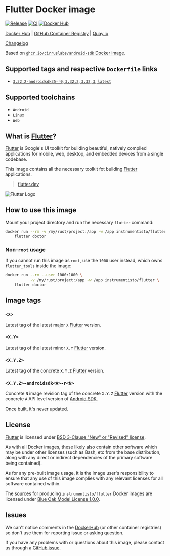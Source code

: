 Flutter Docker image
====================

[![Release](https://img.shields.io/github/v/release/instrumentisto/flutter-docker-image "Release")](https://github.com/instrumentisto/flutter-docker-image/releases)
[![CI](https://github.com/instrumentisto/flutter-docker-image/actions/workflows/ci.yml/badge.svg?branch=main "CI")](https://github.com/instrumentisto/flutter-docker-image/actions?query=workflow%3ACI+branch%3Amain)
[![Docker Hub](https://img.shields.io/docker/pulls/instrumentisto/flutter?label=Docker%20Hub%20pulls "Docker Hub pulls")](https://hub.docker.com/r/instrumentisto/flutter)

[Docker Hub](https://hub.docker.com/r/instrumentisto/flutter)
| [GitHub Container Registry](https://github.com/orgs/instrumentisto/packages/container/package/flutter)
| [Quay.io](https://quay.io/repository/instrumentisto/flutter)

[Changelog](https://github.com/instrumentisto/flutter-docker-image/blob/main/CHANGELOG.md)

Based on [`ghcr.io/cirruslabs/android-sdk` Docker image][2].




## Supported tags and respective `Dockerfile` links

- [`3.32.2-androidsdk35-r0`, `3.32.2`, `3.32`, `3`, `latest`][201]




## Supported toolchains

- `Android`
- `Linux`
- `Web`




## What is [Flutter]?

[Flutter] is Google's UI toolkit for building beautiful, natively compiled applications for mobile, web, desktop, and embedded devices from a single codebase.
  
This image contains all the necessary toolkit fot building [Flutter] applications.

> [flutter.dev](https://flutter.dev)

![Flutter Logo](https://flutter.dev/assets/images/shared/brand/flutter/logo/flutter-lockup.png)




## How to use this image

Mount your project directory and run the necessary `flutter` command:
```bash
docker run --rm -v /my/rust/project:/app -w /app instrumentisto/flutter \
    flutter doctor
```


### Non-`root` usage

If you cannot run this image as `root`, use the `1000` user instead, which owns `flutter_tools` inside the image:
```bash
docker run --rm --user 1000:1000 \
           -v /my/rust/project:/app -w /app instrumentisto/flutter \
    flutter doctor
```




## Image tags


### `<X>`

Latest tag of the latest major `X` [Flutter] version.


### `<X.Y>`

Latest tag of the latest minor `X.Y` [Flutter] version.


### `<X.Y.Z>`

Latest tag of the concrete `X.Y.Z` [Flutter] version.


### `<X.Y.Z>-androidsdk<A>-r<N>`

Concrete `N` image revision tag of the concrete `X.Y.Z` [Flutter] version with the concrete `A` API level version of [Android SDK].

Once built, it's never updated.




## License

[Flutter] is licensed under [BSD 3-Clause "New" or "Revised" license][92].

As with all Docker images, these likely also contain other software which may be under other licenses (such as Bash, etc from the base distribution, along with any direct or indirect dependencies of the primary software being contained).

As for any pre-built image usage, it is the image user's responsibility to ensure that any use of this image complies with any relevant licenses for all software contained within.

The [sources][90] for producing `instrumentisto/flutter` Docker images are licensed under [Blue Oak Model License 1.0.0][91].




## Issues

We can't notice comments in the [DockerHub] (or other container registries) so don't use them for reporting issue or asking question.

If you have any problems with or questions about this image, please contact us through a [GitHub issue][80].




[Android SDK]: https://developer.android.com/studio
[DockerHub]: https://hub.docker.com
[Flutter]: https://flutter.dev

[2]: https://github.com/cirruslabs/docker-images-android/pkgs/container/android-sdk

[80]: https://github.com/instrumentisto/flutter-docker-image/issues
[90]: https://github.com/instrumentisto/flutter-docker-image
[91]: https://github.com/instrumentisto/flutter-docker-image/blob/main/LICENSE.md
[92]: https://github.com/flutter/flutter/blob/master/LICENSE

[201]: https://github.com/instrumentisto/flutter-docker-image/blob/main/Dockerfile
